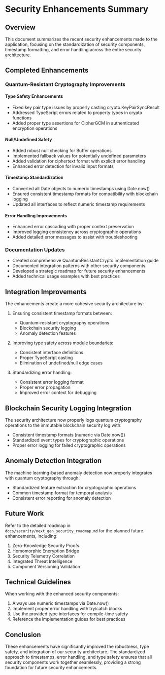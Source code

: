 # Security Enhancements Summary

## Overview

This document summarizes the recent security enhancements made to the application, focusing on the standardization of security components, timestamp formatting, and error handling across the entire security architecture.

## Completed Enhancements

### Quantum-Resistant Cryptography Improvements

#### Type Safety Enhancements
- Fixed key pair type issues by properly casting crypto.KeyPairSyncResult
- Addressed TypeScript errors related to property types in crypto functions
- Added proper type assertions for CipherGCM in authenticated encryption operations

#### Null/Undefined Safety
- Added robust null checking for Buffer operations
- Implemented fallback values for potentially undefined parameters
- Added validation for ciphertext format with explicit error handling
- Enhanced error detection for invalid input formats

#### Timestamp Standardization
- Converted all Date objects to numeric timestamps using Date.now()
- Ensured consistent timestamp formats for compatibility with blockchain logging
- Updated all interfaces to reflect numeric timestamp requirements

#### Error Handling Improvements
- Enhanced error cascading with proper context preservation
- Improved logging consistency across cryptographic operations
- Added detailed error messages to assist with troubleshooting

### Documentation Updates

- Created comprehensive QuantumResistantCrypto implementation guide
- Documented integration patterns with other security components
- Developed a strategic roadmap for future security enhancements
- Added technical usage examples with best practices

## Integration Improvements

The enhancements create a more cohesive security architecture by:

1. Ensuring consistent timestamp formats between:
   - Quantum-resistant cryptography operations
   - Blockchain security logging
   - Anomaly detection features

2. Improving type safety across module boundaries:
   - Consistent interface definitions
   - Proper TypeScript casting
   - Elimination of undefined/null edge cases

3. Standardizing error handling:
   - Consistent error logging format
   - Proper error propagation
   - Improved error context for debugging

## Blockchain Security Logging Integration

The security architecture now properly logs quantum cryptography operations to the immutable blockchain security log with:

- Consistent timestamp formats (numeric via Date.now())
- Standardized event types for cryptographic operations
- Proper error logging for failed cryptographic operations

## Anomaly Detection Integration

The machine learning-based anomaly detection now properly integrates with quantum cryptography through:

- Standardized feature extraction for cryptographic operations
- Common timestamp format for temporal analysis
- Consistent error reporting for anomaly detection

## Future Work

Refer to the detailed roadmap in `docs/security/next_gen_security_roadmap.md` for the planned future enhancements, including:

1. Zero-Knowledge Security Proofs
2. Homomorphic Encryption Bridge
3. Security Telemetry Correlation
4. Integrated Threat Intelligence
5. Component Versioning Validation

## Technical Guidelines

When working with the enhanced security components:

1. Always use numeric timestamps via Date.now()
2. Implement proper error handling with try/catch blocks
3. Use the provided type interfaces for compile-time safety
4. Reference the implementation guides for best practices

## Conclusion

These enhancements have significantly improved the robustness, type safety, and integration of our security architecture. The standardized approach to timestamps, error handling, and type safety ensures that all security components work together seamlessly, providing a strong foundation for future security enhancements.
